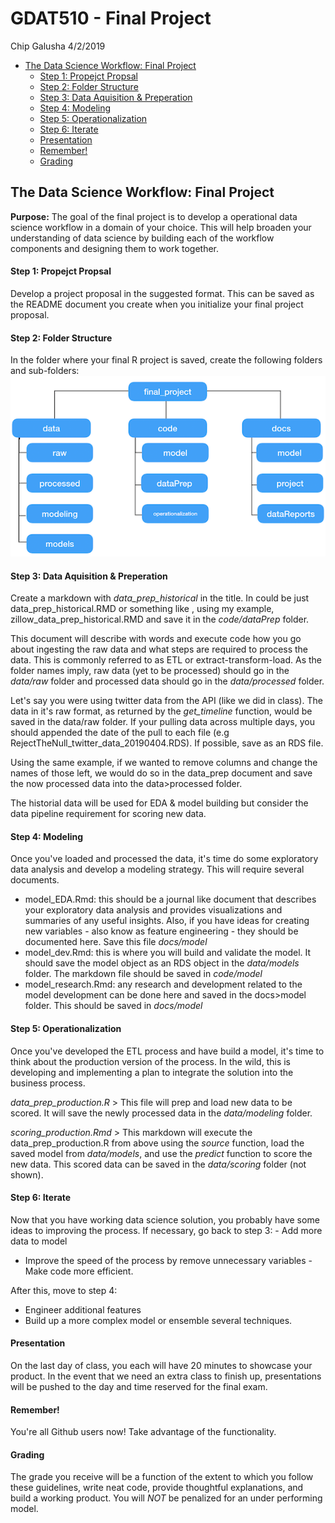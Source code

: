 GDAT510 - Final Project
================
Chip Galusha
4/2/2019

-   [The Data Science Workflow: Final Project](#the-data-science-workflow-final-project)
    -   [Step 1: Propejct Propsal](#step-1-propejct-propsal)
    -   [Step 2: Folder Structure](#step-2-folder-structure)
    -   [Step 3: Data Aquisition & Preperation](#step-3-data-aquisition-preperation)
    -   [Step 4: Modeling](#step-4-modeling)
    -   [Step 5: Operationalization](#step-5-operationalization)
    -   [Step 6: Iterate](#step-6-iterate)
    -   [Presentation](#presentation)
    -   [Remember!](#remember)
    -   [Grading](#grading)

The Data Science Workflow: Final Project
----------------------------------------

**Purpose:** The goal of the final project is to develop a operational data science workflow in a domain of your choice. This will help broaden your understanding of data science by building each of the workflow components and designing them to work together.

#### Step 1: Propejct Propsal

Develop a project proposal in the suggested format. This can be saved as the README document you create when you initialize your final project proposal.

#### Step 2: Folder Structure

In the folder where your final R project is saved, create the following folders and sub-folders:
![](/assignments/github_screen_shots/folder_structure.png)

#### Step 3: Data Aquisition & Preperation

Create a markdown with *data\_prep\_historical* in the title. In could be just data\_prep\_historical.RMD or something like , using my example, zillow\_data\_prep\_historical.RMD and save it in the *code/dataPrep* folder.

This document will describe with words and execute code how you go about ingesting the raw data and what steps are required to process the data. This is commonly referred to as ETL or extract-transform-load. As the folder names imply, raw data (yet to be processed) should go in the *data/raw* folder and processed data should go in the *data/processed* folder.

Let's say you were using twitter data from the API (like we did in class). The data in it's raw format, as returned by the *get\_timeline* function, would be saved in the data/raw folder. If your pulling data across multiple days, you should appended the date of the pull to each file (e.g RejectTheNull\_twitter\_data\_20190404.RDS). If possible, save as an RDS file.

Using the same example, if we wanted to remove columns and change the names of those left, we would do so in the data\_prep document and save the now processed data into the data&gt;processed folder.

The historial data will be used for EDA & model building but consider the data pipeline requirement for scoring new data.

#### Step 4: Modeling

Once you've loaded and processed the data, it's time do some exploratory data analysis and develop a modeling strategy. This will require several documents.

-   model\_EDA.Rmd: this should be a journal like document that describes your exploratory data analysis and provides visualizations and summaries of any useful insights. Also, if you have ideas for creating new variables - also know as feature engineering - they should be documented here. Save this file *docs/model*
-   model\_dev.Rmd: this is where you will build and validate the model. It should save the model object as an RDS object in the *data/models* folder. The markdown file should be saved in *code/model*
-   model\_research.Rmd: any research and development related to the model development can be done here and saved in the docs&gt;model folder. This should be saved in *docs/model*

#### Step 5: Operationalization

Once you've developed the ETL process and have build a model, it's time to think about the production version of the process. In the wild, this is developing and implementing a plan to integrate the solution into the business process.

*data\_prep\_production.R* &gt; This file will prep and load new data to be scored. It will save the newly processed data in the *data/modeling* folder.

*scoring\_production.Rmd* &gt; This markdown will execute the data\_prep\_production.R from above using the *source* function, load the saved model from *data/models*, and use the *predict* function to score the new data. This scored data can be saved in the *data/scoring* folder (not shown).

#### Step 6: Iterate

Now that you have working data science solution, you probably have some ideas to improving the process. If necessary, go back to step 3: - Add more data to model
- Improve the speed of the process by remove unnecessary variables - Make code more efficient.

After this, move to step 4:
- Engineer additional features
- Build up a more complex model or ensemble several techniques.

#### Presentation

On the last day of class, you each will have 20 minutes to showcase your product. In the event that we need an extra class to finish up, presentations will be pushed to the day and time reserved for the final exam.

#### Remember!

You're all Github users now! Take advantage of the functionality.

#### Grading

The grade you receive will be a function of the extent to which you follow these guidelines, write neat code, provide thoughtful explanations, and build a working product. You will *NOT* be penalized for an under performing model.
